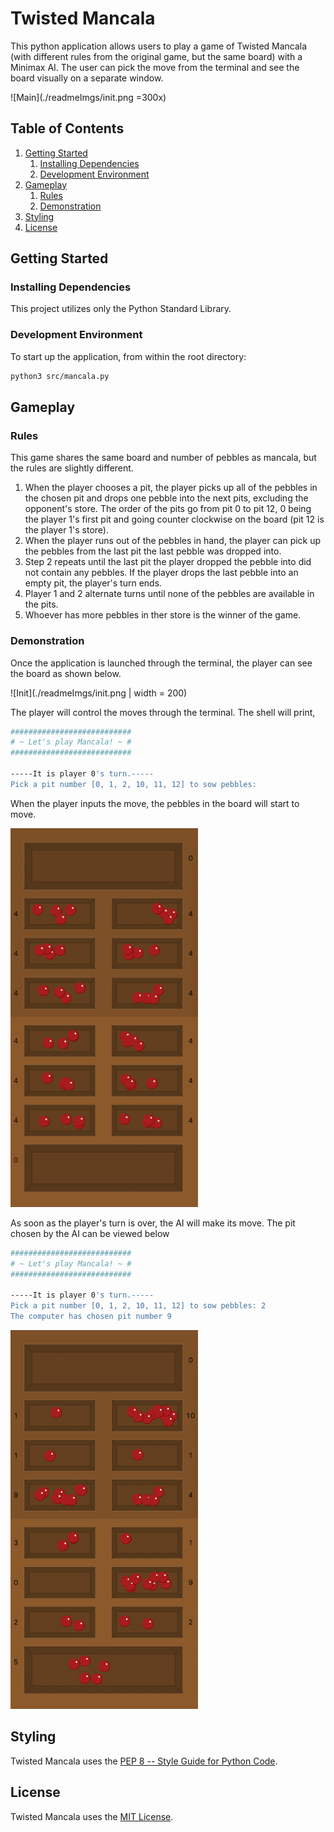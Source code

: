# Twisted Mancala

This python application allows users to play a game of Twisted Mancala (with different rules from the original game, but the same board) with a Minimax AI. The user can pick the move from the terminal and see the board visually on a separate window.

![Main](./readmeImgs/init.png =300x)

## Table of Contents

1. [Getting Started](#getting-started)
   1. [Installing Dependencies](#installing-dependencies)
   1. [Development Environment](#development-environment)
1. [Gameplay](#gameplay)
   1. [Rules](#rules)
   1. [Demonstration](#demonstration)
1. [Styling](#styling)
1. [License](#license)

## Getting Started

### Installing Dependencies

This project utilizes only the Python Standard Library.

### Development Environment

To start up the application, from within the root directory:

```sh
python3 src/mancala.py
```

## Gameplay

### Rules

This game shares the same board and number of pebbles as mancala, but the rules are slightly different.

1. When the player chooses a pit, the player picks up all of the pebbles in the chosen pit and drops one pebble into the next pits, excluding the opponent's store. The order of the pits go from pit 0 to pit 12, 0 being the player 1's first pit and going counter clockwise on the board (pit 12 is the player 1's store).
1. When the player runs out of the pebbles in hand, the player can pick up the pebbles from the last pit the last pebble was dropped into.
1. Step 2 repeats until the last pit the player dropped the pebble into did not contain any pebbles. If the player drops the last pebble into an empty pit, the player's turn ends.
1. Player 1 and 2 alternate turns until none of the pebbles are available in the pits.
1. Whoever has more pebbles in ther store is the winner of the game.

### Demonstration

Once the application is launched through the terminal, the player can see the board as shown below.

![Init](./readmeImgs/init.png | width = 200)

The player will control the moves through the terminal. The shell will print,

```sh
###########################
# ~ Let's play Mancala! ~ #
###########################

-----It is player 0's turn.-----
Pick a pit number [0, 1, 2, 10, 11, 12] to sow pebbles:
```

When the player inputs the move, the pebbles in the board will start to move.

![MyMove](./readmeImgs/myMove.gif)

As soon as the player's turn is over, the AI will make its move. The pit chosen by the AI can be viewed below

```sh
###########################
# ~ Let's play Mancala! ~ #
###########################

-----It is player 0's turn.-----
Pick a pit number [0, 1, 2, 10, 11, 12] to sow pebbles: 2
The computer has chosen pit number 9
```

![AIMove](./readmeImgs/aiMove.gif)

## Styling

Twisted Mancala uses the [PEP 8 -- Style Guide for Python Code](https://www.python.org/dev/peps/pep-0008/).

## License

Twisted Mancala uses the [MIT License](LICENSE.md).

